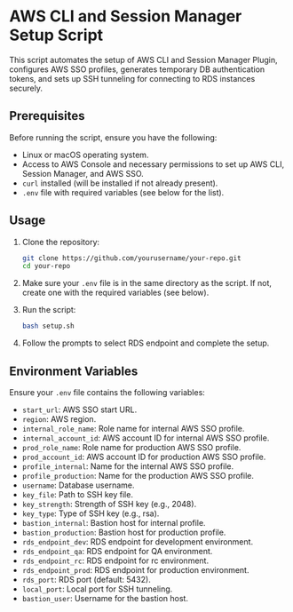 # AWS CLI and Session Manager Setup Script

This script automates the setup of AWS CLI and Session Manager Plugin, configures AWS SSO profiles, generates temporary DB authentication tokens, and sets up SSH tunneling for connecting to RDS instances securely.

## Prerequisites

Before running the script, ensure you have the following:

- Linux or macOS operating system.
- Access to AWS Console and necessary permissions to set up AWS CLI, Session Manager, and AWS SSO.
- `curl` installed (will be installed if not already present).
- `.env` file with required variables (see below for the list).

## Usage

1. Clone the repository:

    ```bash
    git clone https://github.com/yourusername/your-repo.git
    cd your-repo
    ```

2. Make sure your `.env` file is in the same directory as the script. If not, create one with the required variables (see below).

3. Run the script:

    ```bash
    bash setup.sh
    ```

4. Follow the prompts to select RDS endpoint and complete the setup.

## Environment Variables

Ensure your `.env` file contains the following variables:

- `start_url`: AWS SSO start URL.
- `region`: AWS region.
- `internal_role_name`: Role name for internal AWS SSO profile.
- `internal_account_id`: AWS account ID for internal AWS SSO profile.
- `prod_role_name`: Role name for production AWS SSO profile.
- `prod_account_id`: AWS account ID for production AWS SSO profile.
- `profile_internal`: Name for the internal AWS SSO profile.
- `profile_production`: Name for the production AWS SSO profile.
- `username`: Database username.
- `key_file`: Path to SSH key file.
- `key_strength`: Strength of SSH key (e.g., 2048).
- `key_type`: Type of SSH key (e.g., rsa).
- `bastion_internal`: Bastion host for internal profile.
- `bastion_production`: Bastion host for production profile.
- `rds_endpoint_dev`: RDS endpoint for development environment.
- `rds_endpoint_qa`: RDS endpoint for QA environment.
- `rds_endpoint_rc`: RDS endpoint for rc environment.
- `rds_endpoint_prod`: RDS endpoint for production environment.
- `rds_port`: RDS port (default: 5432).
- `local_port`: Local port for SSH tunneling.
- `bastion_user`: Username for the bastion host.
